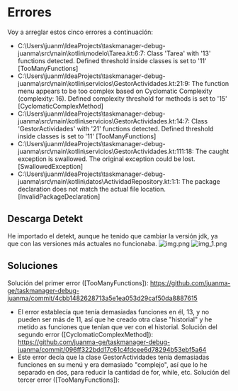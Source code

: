 # Errores
Voy a arreglar estos cinco errores a continuación:

- C:\Users\juanm\IdeaProjects\taskmanager-debug-juanma\src\main\kotlin\modelo\Tarea.kt:6:7: Class 'Tarea' with '13' functions detected. Defined threshold inside classes is set to '11' [TooManyFunctions]
- C:\Users\juanm\IdeaProjects\taskmanager-debug-juanma\src\main\kotlin\servicios\GestorActividades.kt:21:9: The function menu appears to be too complex based on Cyclomatic Complexity (complexity: 16). Defined complexity threshold for methods is set to '15' [CyclomaticComplexMethod]
- C:\Users\juanm\IdeaProjects\taskmanager-debug-juanma\src\main\kotlin\servicios\GestorActividades.kt:14:7: Class 'GestorActividades' with '21' functions detected. Defined threshold inside classes is set to '11' [TooManyFunctions]
- C:\Users\juanm\IdeaProjects\taskmanager-debug-juanma\src\main\kotlin\servicios\GestorActividades.kt:111:18: The caught exception is swallowed. The original exception could be lost. [SwallowedException]
- C:\Users\juanm\IdeaProjects\taskmanager-debug-juanma\src\main\kotlin\datos\ActividadRepository.kt:1:1: The package declaration does not match the actual file location. [InvalidPackageDeclaration]

## Descarga Detekt
He importado el detekt, aunque he tenido que cambiar la versión jdk, ya que con las versiones más actuales no funcionaba.
![img.png](img.png)
![img_1.png](img_1.png)

## Soluciones
Solución del primer error ([TooManyFunctions]): https://github.com/juanma-ge/taskmanager-debug-juanma/commit/4cbb1482628713a5e1ea053d29caf50da8887615
- El error establecía que tenía demasiadas funciones en él, 13, y no pueden ser más de 11, así que he creado otra clase "historial" y he metido as funciones que tenían que ver con el historial.
Solución del segundo error ([CyclomaticComplexMethod]): https://github.com/juanma-ge/taskmanager-debug-juanma/commit/096ff322bdd17c61c4fdcee6d78294b53ebf5a64
- Este error decía que la clase GestorActividades tenía demasiadas funciones en su menú y era demasiado "complejo", así que lo he separado en dos, para reducir la cantidad de for, while, etc.
Solución del tercer error ([TooManyFunctions]): 
